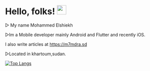 # Hello, folks! <img src="https://raw.githubusercontent.com/MartinHeinz/MartinHeinz/master/wave.gif" width="30px">
▻ My name Mohammed Elshiekh 

▻Im a Mobile developer mainly Android and Flutter and recently iOS.

I also write articles at https://m7mdra.sd


▻Located in khartoum,sudan.

[![Top Langs](https://github-readme-stats.vercel.app/api/top-langs/?username=m7mdra&layout=compact&hide=javascript,html&langs_count=6)](https://github.com/anuraghazra/github-readme-stats)

